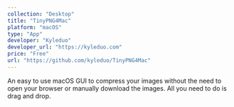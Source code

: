 ```yaml
---
collection: "Desktop"
title: "TinyPNG4Mac"
platform: "macOS"
type: "App"
developer: "Kyleduo"
developer_url: "https://kyleduo.com"
price: "Free"
url: "https://github.com/kyleduo/TinyPNG4Mac"
---
```


An easy to use macOS GUI to compress your images without the need to open your browser or manually download the images. All you need to do is drag and drop.
